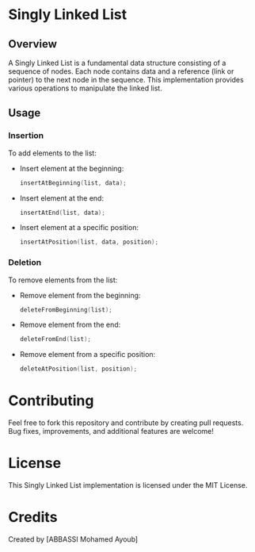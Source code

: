 # Singly Linked List

## Overview
A Singly Linked List is a fundamental data structure consisting of a sequence of nodes. Each node contains data and a reference (link or pointer) to the next node in the sequence. This implementation provides various operations to manipulate the linked list.

## Usage

### Insertion
To add elements to the list:

- Insert element at the beginning:
    ```c
    insertAtBeginning(list, data);
    ```

- Insert element at the end:
    ```c
    insertAtEnd(list, data);
    ```

- Insert element at a specific position:
    ```c
    insertAtPosition(list, data, position);
    ```

### Deletion
To remove elements from the list:

- Remove element from the beginning:
    ```c
    deleteFromBeginning(list);
    ```

- Remove element from the end:
    ```c
    deleteFromEnd(list);
    ```

- Remove element from a specific position:
    ```c
    deleteAtPosition(list, position);
    ```


# Contributing
Feel free to fork this repository and contribute by creating pull requests. Bug fixes, improvements, and additional features are welcome!

# License
This Singly Linked List implementation is licensed under the MIT License.

# Credits
Created by [ABBASSI Mohamed Ayoub]

